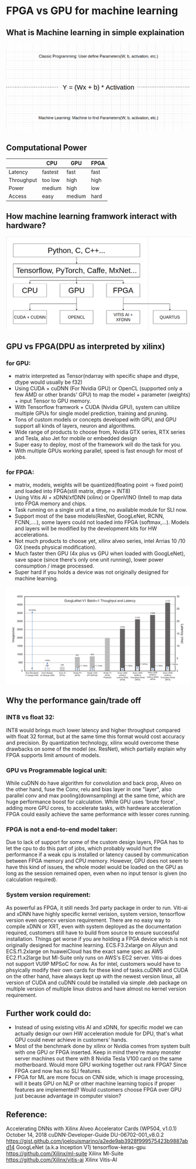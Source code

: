 # FPGA vs GPU for machine learning

## What is Machine learning in simple explaination

![](readme/machinelearning.png)

## Computational Power

|           |   CPU   |   GPU   |   FPGA    |
|-----------|---------|---------|-----------|
| Latency   | fastest |  fast   |   fast    |
| Throughput| too low |  high   |   high    |
| Power     | medium  |  high   |   low     |
| Access    | easy    |  medium |   hard    |


## How machine learning framwork interact with hardware?

![](readme/framework.png)

## GPU vs FPGA(DPU as interpreted by xilinx)

### for GPU:
  - matrix interpreted as Tensor(ndarray with specific shape and dtype, dtype would usually be f32)
  - Using CUDA + cuDNN (For Nvidia GPU) or OpenCL (supported only a few AMD or other brands' GPU) to map the model + parameter (weights) + input Tensor to GPU memory.
  - With Tensorflow framwork + CUDA (Nvidia GPU), system can ultilize multiple GPUs for single model prediction, training and pruning.
  - Tons of custom models or concepts developed with GPU, and GPU support all kinds of layers, neuron and algorithms.
  - Wide range of products to choose from, Nvidia GTX series, RTX series and Tesla, also Jet for mobile or embedded design
  - Super easy to deploy, most of the framework will do the task for you.
  - With multiple GPUs working parallel, speed is fast enough for most of jobs.
### for FPGA:
  - matrix, models, weights will be quantized(floating point -> fixed point) and loaded into FPGA(still matrix, dtype = INT8)
  - Using Vitis AI + xDNN/xfDNN (xilinx) or OpenVINO (Intel) to map data into FPGA memory and chips.
  - Task running on a single unit at a time, no available module for SLI now.
  - Support most of the base models(ResNet, GoogLeNet, RCNN, FCNN,....), some layers could not loaded into FPGA (softmax,...). Models and layers will be modified by the development kits for HW accelerations.
  - Not much products to choose yet, xilinx alveo series, intel Arrias 10 /10 GX (needs physical modification).
  - Much faster then GPU (4x plus vs GPU when loaded with GoogLeNet), save space (since there's only one unit running), lower power consumption / image processed.
  - Super hard if you holds a device was not originally designed for machine learning.
  
![](readme/performance.png)

## Why the performance gain/trade off

### INT8 vs float 32:
  INT8 would brings much lower latency and higher throughput compared with float 32 format, but at the same time this format would cost accuracy and precision. By quantization technology, xilinx would overcome these drawbacks on some of the model (ex. ResNet), which partially explain why FPGA supports limit amount of models.
  
### GPU vs Programmable logical unit:
  While cuDNN do have algorithm for convolution and back prop, Alveo on the other hand, fuse the Conv, relu and bias layer in one "layer", also parallel conv and max pooling(downsampling) at the same time, which are huge performance boost for calculation. While GPU uses 'brute force' , adding more GPU cores, to accelerate tasks, with hardware acceleration FPGA could easily achieve the same performance with lesser cores running.
  
### FPGA is not a end-to-end model taker:
  Due to lack of support for some of the custom design layers, FPGA has to let the cpu to do this part of jobs, which probably would hurt the performance if a weak cpu is installed or latency caused by communication between FPGA memory and CPU memory. However, GPU does not seem to have this kind of issues, the whole model would be loaded on the GPU as long as the session remained open, even when no input tensor is given (no calculation required).

### System version requirement:
  As powerful as FPGA, it still needs 3rd party package in order to run. Viti-ai and xDNN have highly specific kernel verision, system version, tensorflow version even opencv version requirement. There are no easy way to compile xDNN or XRT, even with system deployed as the documentation required, customers still have to build from source to ensure successful installation. Things get worse if you are holding a FPGA device which is not originally designed for machine learning. ECS.F3.2xlarge on Aliyun and ECS.f1.2xlarge on huaweiCloud has the exact same spec as AWS EC2.f1.x2large but Ml-Suite only runs on AWS's EC2 server. Vitis-ai does not support VU9P MPSoC for now.  As for intel, customers would have to phsyically modify their own cards for these kind of tasks.cuDNN and CUDA on the other hand, have always kept up with the newest version linux, all version of CUDA and cuDNN could be installed via simple .deb package on multiple version of multiple linux distros and have almost no kernel version requirement. 
  
## Further work could do:
  - Instead of using existing vitis AI and xDNN, for specific model we can actually design our own HW acceleration module for DPU, that's what GPU could never achieve in customers' hands.
  - Most of the benchmark done by xilinx or Nvidia comes from system built with one GPU or FPGA inserted. Keep in mind there're many monster server machines out there with 8 Nvidia Tesla V100 card on the same motherboard. Would more GPU working together out rank FPGA? Since FPGA card now has no SLI features.
  - FPGA for ML are more focus on CNN side, which is image processing, will it beats GPU on NLP or other machine learning topics if proper features are implemented? Would customers choose FPGA over GPU just because advantage in computer vision?
  
## Reference:

Accelerating DNNs with Xilinx Alveo Accelerator Cards (WP504, v1.0.1) October 14, 2018
cuDNN-Developer-Guide DU-06702-001_v8.0.2
https://gist.github.com/joelouismarino/a2ede9ab3928f999575423b9887abd14 GoogLeNet (a.k.a Inception V1) tensorflow-keras-gpu
https://github.com/Xilinx/ml-suite Xilinx Ml-Suite
https://github.com/Xilinx/vitis-ai Xilinx Vitis-AI



